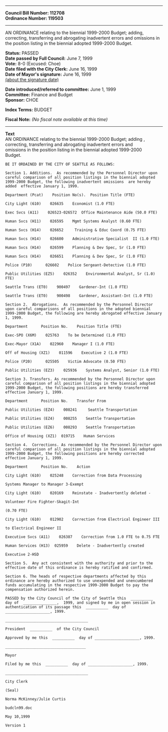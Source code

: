 * * * * *  
  
**Council Bill Number: [](#h0)[](#h2)112708**   
**Ordinance Number: 119503**  
  
* * * * *  
  
AN ORDINANCE relating to the biennial 1999-2000 Budget; adding, correcting, transferring and abrogating inadvertent errors and omissions in the position listing in the biennial adopted 1999-2000 Budget.  
  
**Status:** PASSED   
**Date passed by Full Council:** June 7, 1999   
**Vote:** 8-0 (Excused: Choe)   
**Date filed with the City Clerk:** June 16, 1999   
**Date of Mayor's signature:** June 16, 1999   
[(about the signature date)](/~public/approvaldate.htm)   
  
  
**Date introduced/referred to committee:** June 1, 1999   
**Committee:** Finance and Budget   
**Sponsor:** CHOE   
  
**Index Terms:** BUDGET  
  
**Fiscal Note:** *(No fiscal note available at this time)*  
  
* * * * *  
  
**Text**  
    AN ORDINANCE relating to the biennial 1999-2000 Budget;  adding ,  
    correcting, transferring and abrogating inadvertent errors and  
    omissions in the position listing in the biennial adopted 1999-2000  
    Budget.  
  
    BE IT ORDAINED BY THE CITY OF SEATTLE AS FOLLOWS:  
  
    Section 1. Additions.  As recommended by the Personnel Director upon  
    careful comparison of all position listings in the biennial adopted  
    1999-2000 Budget, the following inadvertent omissions  are hereby  
    added  effective January 1, 1999.  
  
    Department (Pcat)    Position No(s).  Position Title (FTE)  
  
    City Light (610)    026635    Economist (1.0 FTE)  
  
    Exec Svcs (A11)    026523-026572  Office Maintenance Aide (50.0 FTE)  
  
    Human Svcs (H11)    026595    Mgmt Systems Analyst (0.60 FTE)  
  
    Human Svcs (H14)    026652     Training & Educ Coord (0.75 FTE)  
  
    Human Svcs (H14)    026600    Administrative Specialist  II (1.0 FTE)  
  
    Human Svcs (H14)    026599    Planning & Dev Spec, Sr (1.0 FTE)  
  
    Human Svcs (H14)    026651    Planning & Dev Spec, Sr (1.0 FTE)  
  
    Police (P10)      026602    Police Sergeant-Detective (1.0 FTE)  
  
    Public Utilities (EZ5)    026352    Environmental Analyst, Sr (1.0)  
    FTE)  
  
    Seattle Trans (ET0)    900497    Gardener-Int (1.0 FTE)  
  
    Seattle Trans (ET0)    900498    Gardener, Assistant-Int (1.0 FTE)  
  
    Section 2.  Abrogations.  As recommended by the Personnel Director  
    upon careful comparisons of all positions in the adopted biennial  
    1999-2000 Budget, the following are hereby abrogated effective January  
    1, 1999.  
  
    Department      Position No.    Position Title (FTE)  
  
    Exec-SPO (X6M)    025763    To be Determined (1.0 FTE)  
  
    Exec-Mayor (X1A)    022960    Manager I (1.0 FTE)  
  
    Off of Housing (XZ1)    011596    Executive 2 (1.0 FTE)  
  
    Police (P20)      025505    Victim Advocate (0.50 FTE)  
  
    Public Utilities (EZ3)    025936    Systems Analyst, Senior (1.0 FTE)  
  
    Section 3. Transfers. As recommended by the Personnel Director upon  
    careful comparison of all position listings in the biennial adopted  
    1999-2000 Budget, the following positions are hereby transferred  
    effective January 1, 1999.  
  
    Department      Position No.    Transfer From  
  
    Public Utilities (EZ4)    008241     Seattle Transportation  
  
    Public Utilities (EZ4)    008255    Seattle Transportation  
  
    Public Utilities (EZ6)    008293    Seattle Transportation  
  
    Office of Housing (XZ1)  019715    Human Services  
  
    Section 4.  Corrections. As recommended by the Personnel Director upon  
    careful comparison of all position listings in the biennial adopted  
    1999-2000 Budget, the following positions are hereby corrected  
    effective January 1, 1999.  
  
    Department      Position No.    Action  
  
    City Light (610)    025248    Correction from Data Processing  
  
    Systems Manager to Manager 3-Exempt  
  
    City Light (610)    020169    Reinstate - Inadvertently deleted -  
  
    Volunteer Fire Fighter-Skagit-Int  
  
    (0.70 FTE)  
  
    City Light (610)    012902    Correction from Electrical Engineer III  
  
    to Electrical Engineer II  
  
    Executive Svcs (A11)    026387    Correction from 1.0 FTE to 0.75 FTE  
  
    Human Services (H13)  025959    Delete - Inadvertently created  
  
    Executive 2-HSD  
  
    Section 5.  Any act consistent with the authority and prior to the  
    effective date of this ordinance is hereby ratified and confirmed.  
  
    Section 6. The heads of respective departments affected by this  
    ordinance are hereby authorized to use unexpended and unencumbered  
    funds accumulating in the respective 1999-2000 Budget to pay the  
    compensation authorized herein.  
  
    PASSED by the City Council of the City of Seattle this  __________  
    day of  _______________,  1999, and signed by me in open session in  
    authentication of its passage this  __________  day of  
    ____________________, 1999.  
  
    _____________________________________  
  
    President  __________  of the City Council  
  
    Approved by me this  __________  day of ____________________, 1999.  
  
    ____________________________________  
  
    Mayor  
  
    Filed by me this  __________  day of ____________________, 1999.  
  
    _____________________________________  
  
    City Clerk  
  
    (Seal)  
  
    Norma McKinney/Julie Curtis  
  
    budcln99.doc  
  
    May 10,1999  
  
    Version 1  
